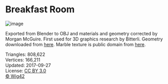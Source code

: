 # Breakfast Room

![image](https://casual-effects.com/g3d/data10/research/model/breakfast_room/icon.png)

Exported from Blender to OBJ and materials and geometry corrected by Morgan McGuire. First used for 3D graphics research by Bitterli. 
Geometry downloaded from [here](http://www.blendswap.com/blends/view/75431). Marble texture is public domain from [here](https://hugolj.deviantart.com/art/White-Marble-Texture-500949943).    


Triangles: 808,622\
Vertices: 166,211\
Updated: 2017-09-27\
License: [CC BY 3.0](https://creativecommons.org/licenses/by/3.0/)\
[© Wig42](http://www.blendswap.com/user/Wig42)